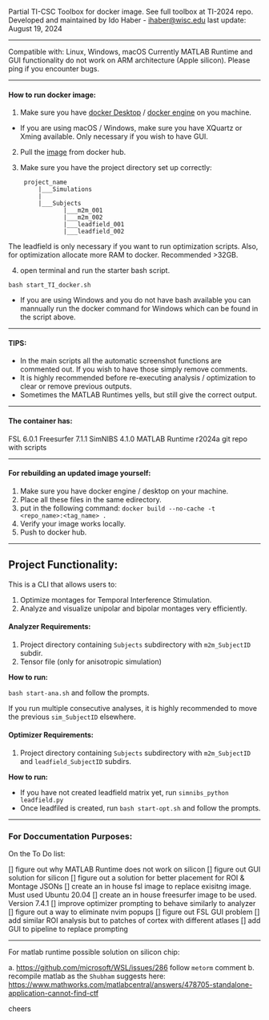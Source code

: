 Partial TI-CSC Toolbox for docker image. See full toolbox at TI-2024 repo.
Developed and maintained by Ido Haber - ihaber@wisc.edu
last update: August 19, 2024

---

Compatible with: Linux, Windows, macOS
Currently MATLAB Runtime and GUI functionality do not work on ARM architecture (Apple silicon). 
Please ping if you encounter bugs.

---

#### How to run docker image:

1. Make sure you have [docker Desktop](https://www.docker.com/products/docker-desktop/) / [docker engine](https://docs.docker.com/engine/install/) on you machine.
* If you are using macOS / Windows, make sure you have XQuartz or Xming available. Only necessary if you wish to have GUI. 
2. Pull the [image](https://hub.docker.com/r/idossha/ti-package) from docker hub. 
3. Make sure you have the project directory set up correctly:

        project_name 
            |___Simulations
            |
            |___Subjects
                   |___m2m_001
                   |___m2m_002
                   |___leadfield_001
                   |___leadfield_002


The leadfield is only necessary if you want to run optimization scripts.
Also, for optimization allocate more RAM to docker. Recommended >32GB.


4. open terminal and run the starter bash script.

`bash start_TI_docker.sh`

* If you are using Windows and you do not have bash available you can mannually run the docker command for Windows which can be found in the script above.

---

#### TIPS:

* In the main scripts all the automatic screenshot functions are commented out. If you wish to have those simply remove comments.
* It is highly recommended before re-executing analysis / optimization to clear or remove previous outputs. 
* Sometimes the MATLAB Runtimes yells, but still give the correct output.

---

#### The container has:
FSL 6.0.1 
Freesurfer 7.1.1 
SimNIBS 4.1.0 
MATLAB Runtime r2024a 
git repo with scripts 

---

#### For rebuilding an updated image yourself:

1. Make sure you have docker engine / desktop on your machine.
2. Place all these files in the same edirectory.
3. put in the following command: `docker build --no-cache -t <repo_name>:<tag_name> .` 
4. Verify your image works locally.
5. Push to docker hub.

---

## Project Functionality:

This is a CLI that allows users to:
1. Optimize montages for Temporal Interference Stimulation.
2. Analyze and visualize unipolar and bipolar montages very efficiently. 

#### Analyzer Requirements:

1. Project directory containing `Subjects` subdirectory with `m2m_SubjectID` subdir.
3. Tensor file (only for anisotropic simulation)

**How to run:**

`bash start-ana.sh` and follow the prompts. 

If you run multiple consecutive analyses, it is highly recommended to move the previous `sim_SubjectID` elsewhere.

#### Optimizer Requirements:

1. Project directory containing `Subjects` subdirectory with `m2m_SubjectID` and `leadfield_SubjectID` subdirs.

**How to run:** 

* If you have not created leadfield matrix yet, run `simnibs_python leadfield.py` 
* Once leadfiled is created, run `bash start-opt.sh` and follow the prompts.

---


### For Doccumentation Purposes:


On the To Do list:

[] figure out why MATLAB Runtime does not work on silicon
[] figure out GUI solution for silicon
[] figure out a solution for better placement for ROI & Montage JSONs
[] create an in house fsl image to replace exisitng image. Must used Ubuntu 20.04
[] create an in house freesurfer image to be used. Version 7.4.1
[] improve optimizer prompting to behave similarly to analyzer
[] figure out a way to eliminate nvim popups
[] figure out FSL GUI problem
[] add similar ROI analysis but to patches of cortex with different atlases
[] add GUI to pipeline to replace prompting

---


For matlab runtime possible solution on silicon chip:

a. https://github.com/microsoft/WSL/issues/286 follow `metorm` comment
b. recompile matlab as the `Shubham` suggests here: https://www.mathworks.com/matlabcentral/answers/478705-standalone-application-cannot-find-ctf


cheers







